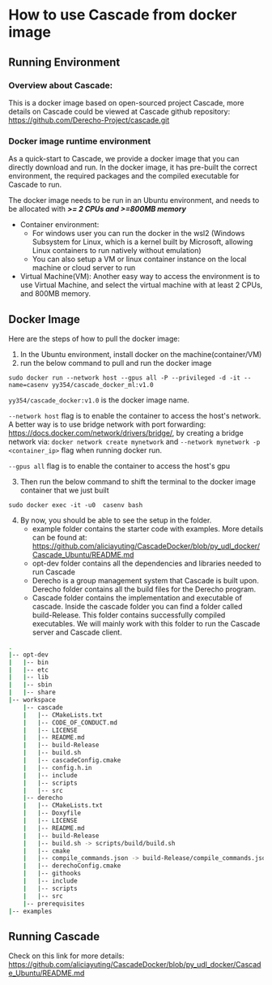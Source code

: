 # How to use Cascade from docker image
## Running Environment
### Overview about Cascade:
This is a docker image based on open-sourced project Cascade, more details on Cascade could be viewed at Cascade github repository: https://github.com/Derecho-Project/cascade.git


### Docker image runtime environment

As a quick-start to Cascade, we provide a docker image that you can directly download and run. In the docker image, it has pre-built the correct environment, the required packages and the compiled executable for Cascade to run.

The docker image needs to be run in an Ubuntu environment, and needs to be allocated with ***\>= 2 CPUs and \>=800MB memory***

- Container environment: 
     - For windows user you can run the docker in the wsl2 (Windows Subsystem for Linux, which is a kernel built by Microsoft, allowing Linux containers to run natively without emulation)
     - You can also setup a VM or linux container instance on the local machine or cloud server to run
- Virtual Machine(VM): 
Another easy way to access the environment is to use Virtual Machine, and select the virtual machine with at least 2 CPUs, and 800MB memory. 

## Docker Image
Here are the steps of how to pull the docker image:
1. In the Ubuntu environment, install docker on the machine(container/VM)
2. run the below command to pull and run the docker image

```sudo docker run --network host --gpus all -P --privileged -d -it --name=casenv yy354/cascade_docker_ml:v1.0```


```yy354/cascade_docker:v1.0``` is the docker image name.

```--network host``` flag is to enable the container to access the host's network. A better way is to use bridge network with port forwarding: https://docs.docker.com/network/drivers/bridge/, by creating a bridge network via: ```docker network create mynetwork``` and ```--network mynetwork -p <container_ip>``` flag when running docker run.

```--gpus all``` flag is to enable the container to access the host's gpu

3. Then run the below command to shift the terminal to the docker image container that we just built

```sudo docker exec -it -u0  casenv bash```

4. By now, you should be able to see the setup in the folder.
     - example folder contains the starter code with examples. More details can be found at: https://github.com/aliciayuting/CascadeDocker/blob/py_udl_docker/Cascade_Ubuntu/README.md
     - opt-dev folder contains all the dependencies and libraries needed to run Cascade
     - Derecho is a group management system that Cascade is built upon. Derecho folder contains all the build files for the Derecho program.
     - Cascade folder contains the implementation and executable of cascade. Inside the cascade folder you can find a folder called build-Release. This folder contains successfully compiled executables. We will mainly work with this folder to run the Cascade server and Cascade client.

```bash
.
|-- opt-dev
|   |-- bin
|   |-- etc
|   |-- lib
|   |-- sbin
|   |-- share
|-- workspace
    |-- cascade
    |   |-- CMakeLists.txt
    |   |-- CODE_OF_CONDUCT.md
    |   |-- LICENSE
    |   |-- README.md
    |   |-- build-Release
    |   |-- build.sh
    |   |-- cascadeConfig.cmake
    |   |-- config.h.in
    |   |-- include
    |   |-- scripts
    |   |-- src
    |-- derecho
    |   |-- CMakeLists.txt
    |   |-- Doxyfile
    |   |-- LICENSE
    |   |-- README.md
    |   |-- build-Release
    |   |-- build.sh -> scripts/build/build.sh
    |   |-- cmake
    |   |-- compile_commands.json -> build-Release/compile_commands.json
    |   |-- derechoConfig.cmake
    |   |-- githooks
    |   |-- include
    |   |-- scripts
    |   |-- src
    |-- prerequisites
|-- examples
```


## Running Cascade
Check on this link for more details: https://github.com/aliciayuting/CascadeDocker/blob/py_udl_docker/Cascade_Ubuntu/README.md
